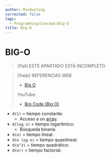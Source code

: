 ```yaml
---
author: Mindusting
corrected: false
tags:
  - Programming/Concept/Big-O
title: Big-O
---
```


# BIG-O

> [!fail] ESTE APARTADO ESTÁ INCOMPLETO

> [!help] REFERENCIAS WEB
> - [Big O](https://www.bigocheatsheet.com)
>
> YouTube:
> - [Bro Code (Big O)](https://youtu.be/XMUe3zFhM5c?list=PLZPZq0r_RZON1eaqfafTnEexRzuHbfZX8)

- `O(1)` = tiempo constante: 
    - Acceso a un [array](pc_array.md).
- `O(log n)` = tiempo logarítmico:
    - Búsqueda binaria.
- `O(n)` = tiempo lineal:
- `O(n log n)` = tiempo quasilineal:
- `O(n^2)` = tiempo quadrático:
- `O(n!)` = tiempo factorial:

